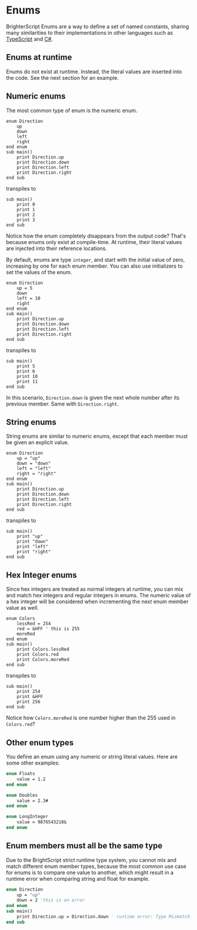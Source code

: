 # Enums

BrighterScript Enums are a way to define a set of named constants, sharing many similarities to their implementations in other languages such as [TypeScript](https://www.typescriptlang.org/docs/handbook/enums.html) and [C#](https://docs.microsoft.com/en-us/dotnet/csharp/language-reference/builtin-types/enum).

## Enums at runtime
Enums do not exist at runtime. Instead, the literal values are inserted into the code. See the next section for an example.

## Numeric enums
The most common type of enum is the numeric enum.
```BrighterScript
enum Direction
    up
    down
    left
    right
end enum
sub main()
    print Direction.up
    print Direction.down
    print Direction.left
    print Direction.right
end sub
```

transpiles to

```BrightScript
sub main()
    print 0
    print 1
    print 2
    print 3
end sub
```

Notice how the enum completely disappears from the output code? That's because enums only exist at compile-time. At runtime, their literal values are injected into their reference locations.

By default, enums are type `integer`, and start with the initial value of zero, increasing by one for each enum member. You can also use initializers to set the values of the enum.

```brighterscript
enum Direction
    up = 5
    down
    left = 10
    right
end enum
sub main()
    print Direction.up
    print Direction.down
    print Direction.left
    print Direction.right
end sub
```

transpiles to

```BrightScript
sub main()
    print 5
    print 6
    print 10
    print 11
end sub
```

In this scenario, `Direction.down` is given the next whole number after its previous member. Same with `Direction.right`.

## String enums
String enums are similar to numeric enums, except that each member must be given an explicit value.

```brighterscript
enum Direction
    up = "up"
    down = "down"
    left = "left"
    right = "right"
end enum
sub main()
    print Direction.up
    print Direction.down
    print Direction.left
    print Direction.right
end sub
```

transpiles to

```BrightScript
sub main()
    print "up"
    print "down"
    print "left"
    print "right"
end sub
```

## Hex Integer enums
Since hex integers are treated as normal integers at runtime, you can mix and match hex integers and regular integers in enums. The numeric value of a hex integer will be considered when incrementing the next enum member value as well.
```brighterscript
enum Colors
    lessRed = 254
    red = &HFF ' this is 255
    moreRed
end enum
sub main()
    print Colors.lessRed
    print Colors.red
    print Colors.moreRed
end sub
```

transpiles to

```brightscript
sub main()
    print 254
    print &HFF
    print 256
end sub
```
Notice how `Colors.moreRed` is one number higher than the 255 used in `Colors.red`?

## Other enum types
You define an enum using any numeric or string literal values. Here are some other examples:
```vb
enum Floats
    value = 1.2
end enum

enum Doubles
    value = 2.3#
end enum

enum LongInteger
    value = 9876543210&
end enum
```


## Enum members must all be the same type
Due to the BrightScript strict runtime type system, you cannot mix and match different enum member types, because the most common use case for enums is to compare one value to another, which might result in a runtime error when comparing string and float for example.
```vb
enum Direction
    up = "up"
    down = 2 'this is an error
end enum
sub main()
    print Direction.up = Direction.down ' runtime error: Type Mismatch. Operator "=" can't be applied to "String" and "Integer".
end sub
```
